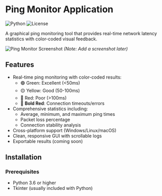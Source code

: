 # Ping Monitor Application

![Python](https://img.shields.io/badge/Python-3.6+-blue.svg)
![License](https://img.shields.io/badge/License-MIT-green.svg)

A graphical ping monitoring tool that provides real-time network latency statistics with color-coded visual feedback.

![Ping Monitor Screenshot](screenshot.png) *(Note: Add a screenshot later)*

## Features

- Real-time ping monitoring with color-coded results:
  - 🟢 Green: Excellent (<50ms)
  - 🟡 Yellow: Good (50-100ms)
  - 🔴 Red: Poor (>100ms)
  - 🔴 **Bold Red**: Connection timeouts/errors
- Comprehensive statistics including:
  - Average, minimum, and maximum ping times
  - Packet loss percentage
  - Connection stability analysis
- Cross-platform support (Windows/Linux/macOS)
- Clean, responsive GUI with scrollable logs
- Exportable results (coming soon)

## Installation

### Prerequisites
- Python 3.6 or higher
- Tkinter (usually included with Python)
